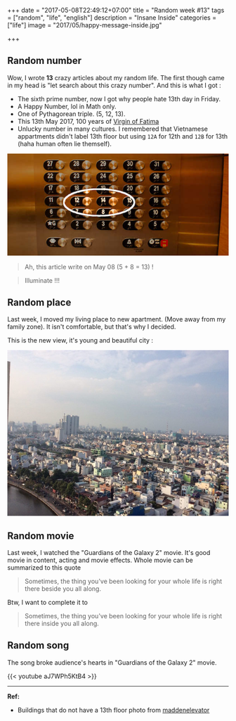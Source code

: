 +++
date = "2017-05-08T22:49:12+07:00"
title = "Random week #13"
tags = ["random", "life", "english"]
description = "Insane Inside"
categories = ["life"]
image = "2017/05/happy-message-inside.jpg"

+++

## Random number

Wow, I wrote **13** crazy articles about my random life. The first though came in my head is "let search about this crazy number". And this is what I got :

- The sixth prime number, now I got why people hate 13th day in Friday.
- A Happy Number, lol in Math only.
- One of Pythagorean triple. (5, 12, 13).
- This 13th May 2017, 100 years of [Virgin of Fatima](https://en.wikipedia.org/wiki/Virgin_of_F%C3%A1tima)
- Unlucky number in many cultures. I remembered that Vietnamese appartments didn't label 13th floor but using `12A` for 12th and `12B` for 13th (haha human often lie themself).

![no 13th floor](/images/2017/05/no-13th-floor-circled.jpg)

> Ah, this article write on May 08 (5 + 8 = 13) !

> Illuminate !!!

## Random place

Last week, I moved my living place to new apartment. (Move away from my family zone). It isn't comfortable, but that's why I decided.

This is the new view, it's young and beautiful city :

![new apartment view](/images/2017/05/new-apartment.jpg)

## Random movie

Last week, I watched the "Guardians of the Galaxy 2" movie. It's good movie in content, acting and movie effects. Whole movie can be summarized to this quote

> Sometimes, the thing you've been looking for your whole life is right there beside you all along.

Btw, I want to complete it to

> Sometimes, the thing you've been looking for your whole life is right there inside you all along.

## Random song

The song broke audience's hearts in "Guardians of the Galaxy 2" movie.

{{< youtube aJ7WPh5KtB4 >}}

-----------------------

**Ref:**

- Buildings that do not have a 13th floor photo from [maddenelevator](http://www.maddenelevator.com/wp-content/uploads/2015/03/no-13th-floor-circled-.jpg)